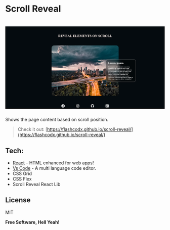 # Scroll Reveal

# ![preview](src/assets/screenshot1.png)

Shows the page content based on scroll position.

> Check it out: [https://flashcodx.github.io/scroll-reveal/](https://flashcodx.github.io/scroll-reveal/)

## Tech:

- [React] - HTML enhanced for web apps!
- [Vs Code] - A multi language code editor.
- CSS Grid
- CSS Flex
- Scroll Reveal React Lib

## License

MIT

**Free Software, Hell Yeah!**

[react]: https://reactjs.org/
[font awesome]: https://fontawesome.com/
[vs code]: https://code.visualstudio.com/
